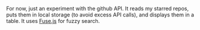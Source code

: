 For now, just an experiment with the github API.  It reads my starred repos, puts them in local storage (to avoid excess API calls), and displays them in a table.  It uses [Fuse.js](http://kiro.me/projects/fuse.html) for fuzzy search.